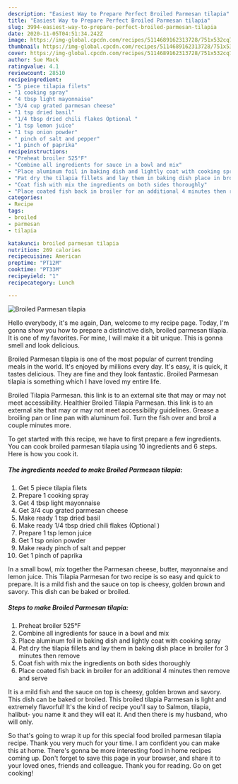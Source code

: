 ```yaml
---
description: "Easiest Way to Prepare Perfect Broiled Parmesan tilapia"
title: "Easiest Way to Prepare Perfect Broiled Parmesan tilapia"
slug: 3994-easiest-way-to-prepare-perfect-broiled-parmesan-tilapia
date: 2020-11-05T04:51:34.242Z
image: https://img-global.cpcdn.com/recipes/5114689162313728/751x532cq70/broiled-parmesan-tilapia-recipe-main-photo.jpg
thumbnail: https://img-global.cpcdn.com/recipes/5114689162313728/751x532cq70/broiled-parmesan-tilapia-recipe-main-photo.jpg
cover: https://img-global.cpcdn.com/recipes/5114689162313728/751x532cq70/broiled-parmesan-tilapia-recipe-main-photo.jpg
author: Sue Mack
ratingvalue: 4.1
reviewcount: 28510
recipeingredient:
- "5 piece tilapia filets"
- "1 cooking spray"
- "4 tbsp light mayonnaise"
- "3/4 cup grated parmesan cheese"
- "1 tsp dried basil"
- "1/4 tbsp dried chili flakes Optional "
- "1 tsp lemon juice"
- "1 tsp onion powder"
- " pinch of salt and pepper"
- "1 pinch of paprika"
recipeinstructions:
- "Preheat broiler 525°F"
- "Combine all ingredients for sauce in a bowl and mix"
- "Place aluminum foil in baking dish and lightly coat with cooking spray"
- "Pat dry the tilapia fillets and lay them in baking dish place in broiler for 3 minutes then remove"
- "Coat fish with mix the ingredients on both sides thoroughly"
- "Place coated fish back in broiler for an additional 4 minutes then remove and serve"
categories:
- Recipe
tags:
- broiled
- parmesan
- tilapia

katakunci: broiled parmesan tilapia 
nutrition: 269 calories
recipecuisine: American
preptime: "PT12M"
cooktime: "PT33M"
recipeyield: "1"
recipecategory: Lunch

---
```



![Broiled Parmesan tilapia](https://img-global.cpcdn.com/recipes/5114689162313728/751x532cq70/broiled-parmesan-tilapia-recipe-main-photo.jpg)

Hello everybody, it's me again, Dan, welcome to my recipe page. Today, I'm gonna show you how to prepare a distinctive dish, broiled parmesan tilapia. It is one of my favorites. For mine, I will make it a bit unique. This is gonna smell and look delicious.

Broiled Parmesan tilapia is one of the most popular of current trending meals in the world. It's enjoyed by millions every day. It's easy, it is quick, it tastes delicious. They are fine and they look fantastic. Broiled Parmesan tilapia is something which I have loved my entire life.

Broiled Tilapia Parmesan. this link is to an external site that may or may not meet accessibility. Healthier Broiled Tilapia Parmesan. this link is to an external site that may or may not meet accessibility guidelines. Grease a broiling pan or line pan with aluminum foil. Turn the fish over and broil a couple minutes more.


To get started with this recipe, we have to first prepare a few ingredients. You can cook broiled parmesan tilapia using 10 ingredients and 6 steps. Here is how you cook it.

<!--inarticleads1-->

##### The ingredients needed to make Broiled Parmesan tilapia:

1. Get 5 piece tilapia filets
1. Prepare 1 cooking spray
1. Get 4 tbsp light mayonnaise
1. Get 3/4 cup grated parmesan cheese
1. Make ready 1 tsp dried basil
1. Make ready 1/4 tbsp dried chili flakes (Optional )
1. Prepare 1 tsp lemon juice
1. Get 1 tsp onion powder
1. Make ready  pinch of salt and pepper
1. Get 1 pinch of paprika


In a small bowl, mix together the Parmesan cheese, butter, mayonnaise and lemon juice. This Tilapia Parmesan for two recipe is so easy and quick to prepare. It is a mild fish and the sauce on top is cheesy, golden brown and savory. This dish can be baked or broiled. 

<!--inarticleads2-->

##### Steps to make Broiled Parmesan tilapia:

1. Preheat broiler 525°F
1. Combine all ingredients for sauce in a bowl and mix
1. Place aluminum foil in baking dish and lightly coat with cooking spray
1. Pat dry the tilapia fillets and lay them in baking dish place in broiler for 3 minutes then remove
1. Coat fish with mix the ingredients on both sides thoroughly
1. Place coated fish back in broiler for an additional 4 minutes then remove and serve


It is a mild fish and the sauce on top is cheesy, golden brown and savory. This dish can be baked or broiled. This broiled tilapia Parmesan is light and extremely flavorful! It&#39;s the kind of recipe you&#39;ll say to Salmon, tilapia, halibut- you name it and they will eat it. And then there is my husband, who will only. 

So that's going to wrap it up for this special food broiled parmesan tilapia recipe. Thank you very much for your time. I am confident you can make this at home. There's gonna be more interesting food in home recipes coming up. Don't forget to save this page in your browser, and share it to your loved ones, friends and colleague. Thank you for reading. Go on get cooking!
